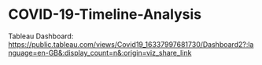 # COVID-19-Timeline-Analysis

Tableau Dashboard: https://public.tableau.com/views/Covid19_16337997681730/Dashboard2?:language=en-GB&:display_count=n&:origin=viz_share_link

